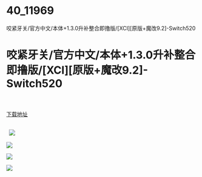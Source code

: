 # 40_11969
咬紧牙关/官方中文/本体+1.3.0升补整合即撸版/[XCI][原版+魔改9.2]-Switch520
# 咬紧牙关/官方中文/本体+1.3.0升补整合即撸版/[XCI][原版+魔改9.2]-Switch520
 <br/></br>
[下载地址](https://www.switch520.cc/article/11969 "下载地址")
<br/></br>

<p><strong>&nbsp; <img src="https://www.switch520.cc/muke_img/upload_art_editor_20210325-1_a42c367c4d1e8feee2dd0a12d547c91e.jpg"> </strong></p>
<p><strong><img src="https://www.switch520.cc/muke_img/upload_art_editor_20210325-1_89d230d5ea85746fc2ec222c89479e20.jpg"></strong></p>
<p><strong><img src="https://www.switch520.cc/muke_img/upload_art_editor_20210325-1_790fcbbc2d7354150aa939efb14eef6b.jpg"></strong></p>
<p><strong><img src="https://www.switch520.cc/muke_img/upload_art_editor_20210325-1_a33e9b9482910971c8dba07e2762aa89.jpg"></strong></p>
<p><strong>&nbsp;</strong></p>



